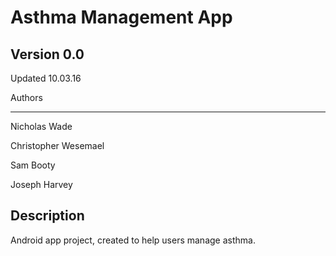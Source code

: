 ﻿Asthma Management App
=====================


Version 0.0
-----------
Updated 10.03.16




Authors

-------
Nicholas Wade

Christopher Wesemael

Sam Booty

Joseph Harvey

Description
-----------
Android app project, created to help users manage asthma.
